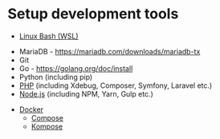 # Setup development tools

[//]: # (Note that the order of these does matter, when seperated by a new line)

[//]: # (Dependencies: none)
- [Linux Bash (WSL)](DevTools/Bash.md)

[//]: # (Dependencies: WSL)
- MariaDB - https://mariadb.com/downloads/mariadb-tx
- Git
- Go - https://golang.org/doc/install
- Python (including pip)
- [PHP](DevTools/Php.md) (including Xdebug, Composer, Symfony, Laravel etc.)
- [Node.js](DevTools/Node.md) (including NPM, Yarn, Gulp etc.)

[//]: # (Dependencies: Go)
- [Docker](DevTools/Docker.md)
  - [Compose](DevTools/Docker.md#Install-Compose-Docker-Composer)
  - [Kompose](DevTools/Docker.md#Install-Kompose-Kubernetes-Composer)
